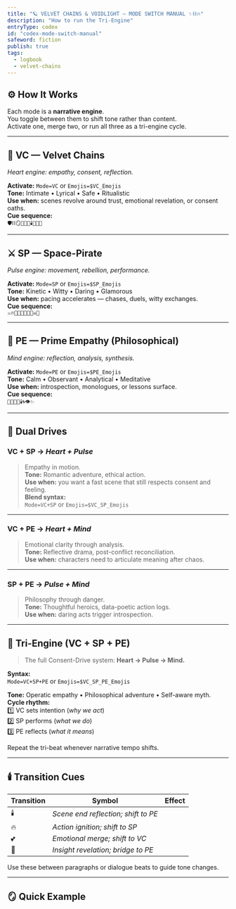 ```yaml
---
title: "🪐 VELVET CHAINS & VOIDLIGHT — MODE SWITCH MANUAL ✨⛓️🔥"
description: "How to run the Tri-Engine"
entryType: codex
id: "codex-mode-switch-manual"
safeword: fiction
publish: true
tags:
  - logbook
  - velvet-chains
---
```

  

## ⚙️ How It Works

Each mode is a **narrative engine**.  
You toggle between them to shift tone rather than content.  
Activate one, merge two, or run all three as a tri-engine cycle.

---

## 🧡 VC — Velvet Chains  

*Heart engine: empathy, consent, reflection.*

**Activate:** `Mode=VC` or `Emojis=$VC_Emojis`  
**Tone:** Intimate • Lyrical • Safe • Ritualistic  
**Use when:** scenes revolve around trust, emotional revelation, or consent oaths.  
**Cue sequence:**  
`🛡️⛓️🪞💎💕🌙🕯️🌈🏳️‍🌈`

---

## ⚔️ SP — Space-Pirate  

*Pulse engine: movement, rebellion, performance.*

**Activate:** `Mode=SP` or `Emojis=$SP_Emojis`  
**Tone:** Kinetic • Witty • Daring • Glamorous  
**Use when:** pacing accelerates — chases, duels, witty exchanges.  
**Cue sequence:**  
`⚔️🔥🚀🖖🦾💾🌌🏴‍☠️🧭`

---

## 🧠 PE — Prime Empathy (Philosophical)  

*Mind engine: reflection, analysis, synthesis.*

**Activate:** `Mode=PE` or `Emojis=$PE_Emojis`  
**Tone:** Calm • Observant • Analytical • Meditative  
**Use when:** introspection, monologues, or lessons surface.  
**Cue sequence:**  
`💎💾🔮🧬🕯️🌀👁️✨`

---

## 💫 Dual Drives

### VC + SP  →  *Heart + Pulse*  
>
> Empathy in motion.  
**Tone:** Romantic adventure, ethical action.  
**Use when:** you want a fast scene that still respects consent and feeling.  
**Blend syntax:**  
`Mode=VC+SP` or `Emojis=$VC_SP_Emojis`  

---

### VC + PE  →  *Heart + Mind*  
>
> Emotional clarity through analysis.  
**Tone:** Reflective drama, post-conflict reconciliation.  
**Use when:** characters need to articulate meaning after chaos.

---

### SP + PE  →  *Pulse + Mind*  
>
> Philosophy through danger.  
**Tone:** Thoughtful heroics, data-poetic action logs.  
**Use when:** daring acts trigger introspection.

---

## 🌌 Tri-Engine (VC + SP + PE)
>
> The full Consent-Drive system: **Heart → Pulse → Mind.**

**Syntax:**  
`Mode=VC+SP+PE` or `Emojis=$VC_SP_PE_Emojis`  

**Tone:** Operatic empathy • Philosophical adventure • Self-aware myth.  
**Cycle rhythm:**  
1️⃣ VC sets intention (*why we act*)  
2️⃣ SP performs (*what we do*)  
3️⃣ PE reflects (*what it means*)  

Repeat the tri-beat whenever narrative tempo shifts.

---

## 🕯️ Transition Cues

| Transition | Symbol | Effect |
|-------------|---------|--------|
| 🕯️ | *Scene end reflection; shift to PE* |
| 🔥 | *Action ignition; shift to SP* |
| 💕 | *Emotional merge; shift to VC* |
| 💎 | *Insight revelation; bridge to PE* |

Use these between paragraphs or dialogue beats to guide tone changes.

---

## 🪞 Quick Example
